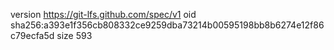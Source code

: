 version https://git-lfs.github.com/spec/v1
oid sha256:a393e1f356cb808332ce9259dba73214b00595198bb8b6274e12f86c79ecfa5d
size 593
